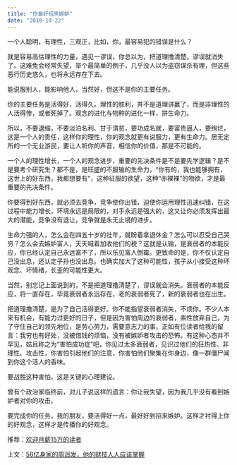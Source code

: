 ```yaml
---
title: "你最好招来嫉妒"
date: "2018-10-22"
---
```


一个人聪明，有理性，三观正，比如，你，最容易犯的错误是什么？

就是容易高估理性的力量，遇见一谬误，你总以为，把道理撸清楚，谬误就消失了。这难免会经常失望，举个最简单的例子，几乎没人以为盗窃谋杀有理，但这些恶行历史悠久，也将永远存在下去。

能说服别人，能影响他人，当然好，但这不是你的主要任务。

你的主要任务是活得好，活得久。理性的胜利，并不是道理讲赢了，而是非理性的人活得惨，或者死掉了。观念的进化与物种的进化一样，拼生命力。

所以，不要退缩，不要淡泊名利、甘于清贫，要功成名就，要富贵逼人，要绚烂，这是一个人的责任，这样你的理性，你的观念就更有说服力，更有生命力。居无定所的一个无业游民，要让人听你的声音，相信你的价值，那是不可能的。

一个人的理性增长，一个人的观念进步，重要的先决条件是不是要先学逻辑？是不是要考个研究生？都不是，是旺盛的不服输的生命力，“你有的，我也能够拥有，这世上的好东西，我都想要有”，这种征服的欲望，这种“赤裸裸”的物欲，才是最重要的先决条件。

你要得到好东西，就必须去竞争，竞争使你出错，迫使你运用理性迅速纠错，在这过程中能力增长，环境永远是局限的，对手永远是强大的，这又让你必须发挥出最大的潜能，竞争没有退让，竞争就是永无止境的进步。

生命力强的人，怎么会在四五十岁的壮年，就盼着拿退休金？怎么可以忍受自己哭穷？怎么会去嫉妒富人，天天喊着加收他们的税？这就是认输，是衰弱者的本能反应，你已经认定自己永远富不了，所以乐见富人倒霉。更致命的是，你不仅认定自己没出息，还认定子孙也没出息。也确实加大了这种可能性，孩子从小接受这种坏观念、坏情绪，长歪的可能性更大。

当然，别忘记上面说到的，不是把道理撸清楚了，谬误就会消失。衰弱者的本能反应，将一直存在，毕竟衰弱者永远存在，老的衰弱者死了，新的衰弱者也在出生。

把道理撸清楚，是为了自己活得更好。你不能指望衰弱者消失，不烦你。不少人本来有机会，有能力过更好的日子，但是因为害怕周边的衰弱者，索性放弃自己，为了守住自己的领先地位，是劳心劳力，需要意志力的事，正如有位读者给我的留言：我穷也有好处，没被借钱的烦恼，没有被嫉妒者攻击的恐怖。有这种心态并不罕见，姑且称之为“害怕成功症”吧，你见过太多衰弱者，见识过他们的狂热性、非理性、攻击性，你害怕引起他们的注意，你害怕他们聚集在你身边，像一群僵尸闻到你这个活人的香味。

要战胜这种害怕。这是关键的心理建设。

曾有个政治家临终前，对儿子说这样的遗言：你让我失望，因为我几乎没有看到嫉妒者对你的攻击。

要完成你的任务，我的朋友，要活得好一点，最好好到招来嫉妒。这样才衬得上你的好观念，这样才是传播你的好观念。

推荐：[欢迎月薪15万的读者](http://mp.weixin.qq.com/s?__biz=MjM5NDU0Mjk2MQ==&mid=2651623482&idx=1&sn=53a9f0ffcfd4a9addfb763e534087afc&chksm=bd7e14248a099d3252e3c5051aa52bca1a870b3117f59f007cd5da2f7e9e4ccf3ab7ab375f15&scene=21#wechat_redirect)

上文：[56亿身家的周润发，他的财技人人应该掌握](http://mp.weixin.qq.com/s?__biz=MjM5NDU0Mjk2MQ==&mid=2651631113&idx=1&sn=0c5d7ed3d138745c0a131637a8534ce0&chksm=bd7e2a178a09a301d7265ec1982aec803256f061f7f73456d715caa5e648dcbe0c8fc4c2306d&scene=21#wechat_redirect)
